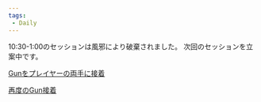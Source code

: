 ```yaml
---
tags:
 - Daily
---
```


10:30-1:00のセッションは風邪により破棄されました。
次回のセッションを立案中です。


[Gunをプレイヤーの両手に接着](../Task/Gunをプレイヤーの両手に接着.md)

[再度のGun接着](../Task/再度のGun接着.md)